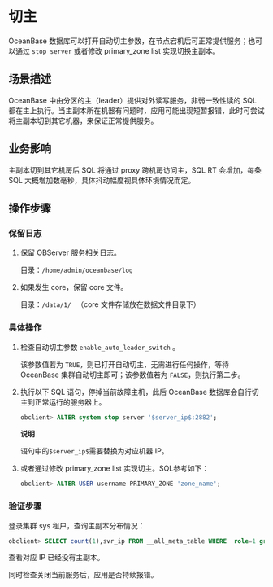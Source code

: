 切主 
=======================

OceanBase 数据库可以打开自动切主参数，在节点宕机后可正常提供服务；也可以通过 `stop server` 或者修改 primary_zone list 实现切换主副本。

场景描述 
-------------------------

OceanBase 中由分区的主（leader）提供对外读写服务，非弱一致性读的 SQL 都在主上执行。当主副本所在机器有问题时，应用可能出现短暂报错，此时可尝试将主副本切到其它机器，来保证正常提供服务。

业务影响 
-------------------------

主副本切到其它机房后 SQL 将通过 proxy 跨机房访问主，SQL RT 会增加，每条 SQL 大概增加数毫秒，具体抖动幅度视具体环境情况而定。

操作步骤 
-------------------------

### 保留日志 

1. 保留 OBServer 服务相关日志。

   目录：`/home/admin/oceanbase/log`
   

2. 如果发生 core，保留 core 文件。

   目录：`/data/1/ ` （core 文件存储放在数据文件目录下）
   




### 具体操作 



1. 检查自动切主参数 `enable_auto_leader_switch` 。

   该参数值若为 `TRUE`，则已打开自动切主，无需进行任何操作，等待 OceanBase 集群自动切主即可；该参数值若为 `FALSE`，则执行第二步。
   

2. 执行以下 SQL 语句，停掉当前故障主机，此后 OceanBase 数据库会自行切主到正常运行的服务器上。

   ```sql
   obclient> ALTER system stop server '$server_ip$:2882';
   ```

   
   **说明**

   语句中的`$server_ip$`需要替换为对应机器 IP。
   

3. 或者通过修改 primary_zone list 实现切主。SQL参考如下：

   ```sql
   obclient> ALTER USER username PRIMARY_ZONE 'zone_name'; 
   ```

   




### 验证步骤 

登录集群 sys 租户，查询主副本分布情况：

```sql
obclient> SELECT count(1),svr_ip FROM __all_meta_table WHERE  role=1 group by svr_ip order by 1 desc;
```



查看对应 IP 已经没有主副本。

同时检查关闭当前服务后，应用是否持续报错。



